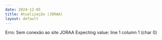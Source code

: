 ```yaml
---
date: 2024-12-05
title: Atualização (JORAA)
layout: default
---
```

Erro: Sem conexão ao site JORAA Expecting value: line 1 column 1 (char 0)
